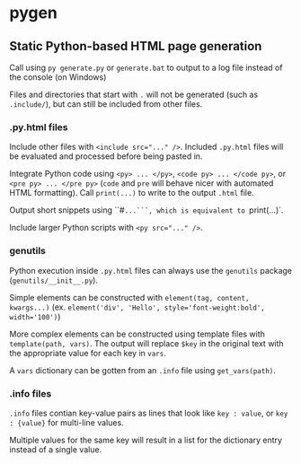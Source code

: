# pygen
## Static Python-based HTML page generation

Call using `py generate.py` or `generate.bat` to output to a log file instead of the console (on Windows)

Files and directories that start with `.` will not be generated (such as `.include/`), but can still be included from other files.

### .py.html files

Include other files with `<include src="..." />`. Included `.py.html` files will be evaluated and processed before being pasted in.

Integrate Python code using `<py> ... </py>`, `<code py> ... </code py>`, or `<pre py> ... </pre py>` (`code` and `pre` will behave nicer with automated HTML formatting). Call `print(...)` to write to the output `.html` file.

Output short snippets using ``#`...```, which is equivalent to `print(...)`.

Include larger Python scripts with `<py src="..." />`.

### genutils

Python execution inside `.py.html` files can always use the `genutils` package (`genutils/__init__.py`).

Simple elements can be constructed with `element(tag, content, kwargs...)` (ex. `element('div', 'Hello', style='font-weight:bold', width='100')`)

More complex elements can be constructed using template files with `template(path, vars)`. The output will replace `$key` in the original text with the appropriate value for each key in `vars`.

A `vars` dictionary can be gotten from an `.info` file using `get_vars(path)`.

### .info files

`.info` files contian key-value pairs as lines that look like `key : value`, or `key : {value}` for multi-line values.

Multiple values for the same key will result in a list for the dictionary entry instead of a single value.